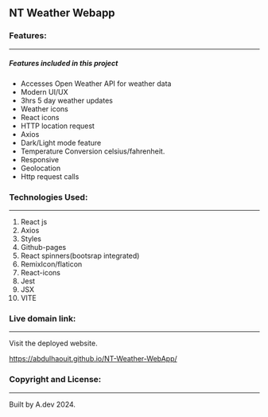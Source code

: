 ## NT Weather Webapp

### Features:

---

##### Features included in this project

- Accesses Open Weather API for weather data
- Modern  UI/UX
- 3hrs 5 day weather updates
- Weather icons
- React icons
- HTTP location request
- Axios 
- Dark/Light mode feature
- Temperature Conversion celsius/fahrenheit.
- Responsive
- Geolocation
- Http request calls

### Technologies Used:

---

1. React js
2. Axios
3. Styles
4. Github-pages
5. React spinners(bootsrap integrated)
6. RemixIcon/flaticon
7. React-icons
8. Jest
9. JSX
10. VITE

### Live domain link:

---

Visit the deployed website.

https://abdulhaouit.github.io/NT-Weather-WebApp/

### Copyright and License:

---

Built by A.dev 2024.
